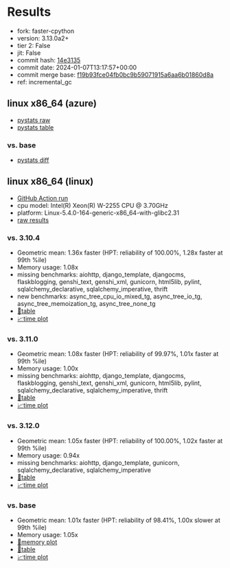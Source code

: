 # Results

- fork: faster-cpython
- version: 3.13.0a2+
- tier 2: False
- jit: False
- commit hash: [14e3135](https://github.com/faster%2dcpython/cpython/commit/14e3135)
- commit date: 2024-01-07T13:17:57+00:00
- commit merge base: [f19b93fce04fb0bc9b59071915a6aa6b01860d8a](https://github.com/faster%2dcpython/cpython/commit/f19b93fce04fb0bc9b59071915a6aa6b01860d8a)
- ref: incremental_gc

## linux x86_64 (azure)

- [pystats raw](bm-20240107-azure-x86_64-faster%252dcpython-incremental_gc-3.13.0a2%2B-14e3135-pystats.json)
- [pystats table](bm-20240107-azure-x86_64-faster%252dcpython-incremental_gc-3.13.0a2%2B-14e3135-pystats.md)

### vs. base

- [pystats diff](bm-20240107-azure-x86_64-faster%252dcpython-incremental_gc-3.13.0a2%2B-14e3135-pystats-vs-base.md)

## linux x86_64 (linux)

- [GitHub Action run](https://github.com/faster-cpython/benchmarking/actions/runs/7445963407)
- cpu model: Intel(R) Xeon(R) W-2255 CPU @ 3.70GHz
- platform: Linux-5.4.0-164-generic-x86_64-with-glibc2.31
- [raw results](bm-20240107-linux-x86_64-faster%252dcpython-incremental_gc-3.13.0a2%2B-14e3135.json)

### vs. 3.10.4

- Geometric mean: 1.36x faster (HPT: reliability of 100.00%, 1.28x faster at 99th %ile)
- Memory usage: 1.08x
- missing benchmarks: aiohttp, django_template, djangocms, flaskblogging, genshi_text, genshi_xml, gunicorn, html5lib, pylint, sqlalchemy_declarative, sqlalchemy_imperative, thrift
- new benchmarks: async_tree_cpu_io_mixed_tg, async_tree_io_tg, async_tree_memoization_tg, async_tree_none_tg
- [📄table](bm-20240107-linux-x86_64-faster%252dcpython-incremental_gc-3.13.0a2%2B-14e3135-vs-3.10.4.md)
- [📈time plot](bm-20240107-linux-x86_64-faster%252dcpython-incremental_gc-3.13.0a2%2B-14e3135-vs-3.10.4.png)

### vs. 3.11.0

- Geometric mean: 1.08x faster (HPT: reliability of 99.97%, 1.01x faster at 99th %ile)
- Memory usage: 1.00x
- missing benchmarks: aiohttp, django_template, djangocms, flaskblogging, genshi_text, genshi_xml, gunicorn, html5lib, pylint, sqlalchemy_declarative, sqlalchemy_imperative, thrift
- [📄table](bm-20240107-linux-x86_64-faster%252dcpython-incremental_gc-3.13.0a2%2B-14e3135-vs-3.11.0.md)
- [📈time plot](bm-20240107-linux-x86_64-faster%252dcpython-incremental_gc-3.13.0a2%2B-14e3135-vs-3.11.0.png)

### vs. 3.12.0

- Geometric mean: 1.05x faster (HPT: reliability of 100.00%, 1.02x faster at 99th %ile)
- Memory usage: 0.94x
- missing benchmarks: aiohttp, django_template, gunicorn, sqlalchemy_declarative, sqlalchemy_imperative
- [📄table](bm-20240107-linux-x86_64-faster%252dcpython-incremental_gc-3.13.0a2%2B-14e3135-vs-3.12.0.md)
- [📈time plot](bm-20240107-linux-x86_64-faster%252dcpython-incremental_gc-3.13.0a2%2B-14e3135-vs-3.12.0.png)

### vs. base

- Geometric mean: 1.01x faster (HPT: reliability of 98.41%, 1.00x slower at 99th %ile)
- Memory usage: 1.05x
- [🧠memory plot](bm-20240107-linux-x86_64-faster%252dcpython-incremental_gc-3.13.0a2%2B-14e3135-vs-base-mem.png)
- [📄table](bm-20240107-linux-x86_64-faster%252dcpython-incremental_gc-3.13.0a2%2B-14e3135-vs-base.md)
- [📈time plot](bm-20240107-linux-x86_64-faster%252dcpython-incremental_gc-3.13.0a2%2B-14e3135-vs-base.png)

